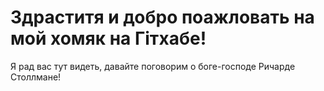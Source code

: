 # Здраститя и добро поажловать на мой хомяк на Гiтхабе!

Я рад вас тут видеть, давайте поговорим о боге-господе Ричарде Столлмане!
